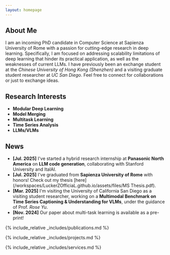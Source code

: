 ```yaml
---
layout: homepage
---
```


## About Me

I am an incoming PhD candidate in Computer Science at Sapienza University of Rome with a passion for cutting-edge research in deep learning. Specifically, I am focused on addressing scalability limitations of deep learning that hinder its practical application, as well as the weaknesses of current LLMs.  I have previously been an exchange student at the *Chinese University of Hong Kong (Shenzhen)* and a visiting graduate student researcher at *UC San Diego*. 
Feel free to connect for collaborations or just to exchange ideas.

## Research Interests

- **Modular Deep Learning**
- **Model Merging**
- **Multitask Learning**
- **Time Series Analysis**
- **LLMs/VLMs**

## News
- **[Jul. 2025]** I've started a hybrid research internship at **Panasonic North America** on **LLM code generation**, collaborating with Stanford University and ItalAI. 
- **[Jul. 2025]** I've graduated from **Sapienza University of Rome** with honors! Check out my thesis [here](/workspaces/LuckerZOfficiaL.github.io/assets/files/MS Thesis.pdf).
- **[Mar. 2025]** I'm visiting the University of California San Diego as a visiting student researcher, working on a **Multimodal Benchmark on Time Series Captioning & Understanding for VLMs**, under the guidance of Prof. *Rose Yu*.
- **[Nov. 2024]** Our paper about multi-task learning is available as a pre-print!


{% include_relative _includes/publications.md %}

{% include_relative _includes/projects.md %}

{% include_relative _includes/services.md %}
